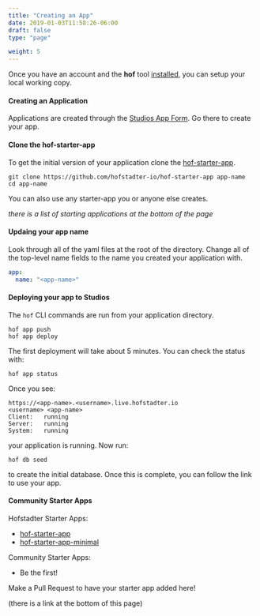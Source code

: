 ```yaml
---
title: "Creating an App"
date: 2019-01-03T11:58:26-06:00
draft: false
type: "page"

weight: 5
---
```


Once you have an account and the __hof__ tool [installed](../installation/),
you can setup your local working copy.

#### Creating an Application

Applications are created through the
[Studios App Form](https://studios.studios.live.hofstadter.io/app/new).
Go there to create your app.

#### Clone the hof-starter-app

To get the initial version of your application clone the
[hof-starter-app](https://github.com/hofstadter-io/hof-starter-app).

```
git clone https://github.com/hofstadter-io/hof-starter-app app-name
cd app-name
```

You can also use any starter-app you or anyone else creates.

_there is a list of starting applications at the bottom of the page_

#### Updaing your app name

Look through all of the yaml files at the root of the directory.
Change all of the top-level name fields to the name you created your application with.

```yaml
app:
  name: "<app-name>"
```

#### Deploying your app to Studios

The `hof` CLI commands are run from your application directory.

```
hof app push
hof app deploy
```

The first deployment will take about 5 minutes.
You can check the status with:

```
hof app status
```

Once you see:

```
https://<app-name>.<username>.live.hofstadter.io
<username> <app-name>
Client:   running
Server:   running
System:   running
```

your application is running. Now run:

```
hof db seed
```

to create the initial database.
Once this is complete,
you can follow the link to use your app.


#### Community Starter Apps

Hofstadter Starter Apps:

- [hof-starter-app](https://github.com/hofstadter-io/hof-starter-app)
- [hof-starter-app-minimal](https://github.com/hofstadter-io/hof-starter-app-minimal)

Community Starter Apps:

- Be the first!

Make a Pull Request to have your starter app added here!

(there is a link at the bottom of this page)

